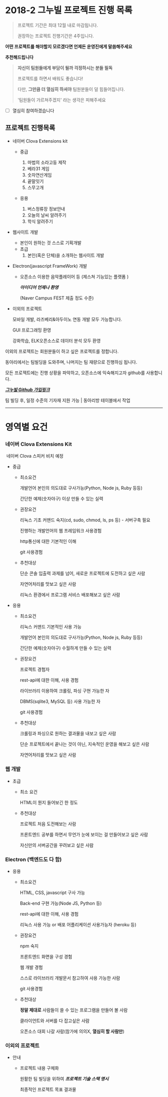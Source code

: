# 2018-2 그누빌 프로젝트 진행 목록

>  프로젝트 기간은 최대 12월 내로 마감됩니다.
>
> 권장하는 프로젝트 진행기간은 4주입니다.



**어떤 프로젝트를 해야할지 모르겠다면 언제든 운영진에게 말씀해주세요**

**추천해드립니다**



>**자신이 팀원들에게 부담이 될까 걱정하시는 분들 필독**
>
>프로젝트를 하면서 배워도 좋습니다!
>
>다만, **그만큼 더 열심히 하셔야** 팀원분들이 덜 힘들어집니다.
>
>'팀원들이 가르쳐주겠지' 라는 생각은 피해주세요



- [ ] 열심히 참여하겠습니다

  

## 프로젝트 진행목록

* 네이버 Clova Extensions kit

  * 중급

    1. 마법의 소라고둥 제작
    2. 베라31 게임
    3. 숫자연산게임
    4. 끝말잇기
    5. 스무고개

  * 응용

    1. 버스정류장 정보안내
    2. 오늘의 날씨 알려주기
    3. 학식 알려주기

    

* 웹사이트 개발

  * 본인이 원하는 것 스스로 기획개발
  * 초급
    1. 본인(혹은 단체)을 소개하는 웹사이트 개발

  

* Electron(javascript FrameWork) 개발

  * 오픈소스 이용한 음악플레이어 등 (제스쳐 기능있는 플랫폼 )

    ***아이디어 언제나 환영***

    (Naver Campus FEST 제출 정도 수준)

    

* 이외의 프로젝트

  모바일 개발, 라즈베리&아두이노 연동 개발 모두 가능합니다.

  GUI 프로그래밍 환영

  강화학습, ELK오픈소스로 데이터 분석 모두 환영



이외의 프로젝트는 회원분들이 하고 싶은 프로젝트를 정합니다.

동아리에서는 팀빌딩을 도와주며, 나머지는 팀 재량으로 진행하심 됩니다.



모든 프로젝트에는 진행 상황을 파악하고, 오픈소스에 익숙해지고자 github를 사용합니다.

***[그누빌 Github 가입링크](https://gnuvill-invite-web.herokuapp.com/)***



팀 빌딩 후, 일정 수준의 기자재 지원 가능 | 동아리방 테이블에서 작업



---





# 영역별 요건

### 네이버 Clova Extensions Kit

​	네이버 Clova 스피커 비치 예정

* 중급
  * 최소요건

    개발언어 본인의 의도대로 구사가능(Python, Node js, Ruby 등등)

    간단한 예제(숫자야구) 이상 만들 수 있는 실력

  * 권장요건

    리눅스 기초 커맨드 숙지(cd, sudo, chmod, ls, ps 등) - 서버구축 필요

    진행하는 개발언어의 웹 프레임워크 사용경험

    http통신에 대한 기본적인 이해

    git 사용경험

  * 추천대상

    단순 콘솔 입출력 과제를 넘어, 새로운 프로젝트에 도전하고 싶은 사람

    자연어처리를 맛보고 싶은 사람

    리눅스 환경에서 프로그램 서비스 배포해보고 싶은 사람

  

* 응용

  * 최소요건

    리눅스 커맨드 기본적인 사용 가능

    개발언어 본인의 의도대로 구사가능(Python, Node js, Ruby 등등)

    간단한 예제(숫자야구) 수월하게 만들 수 있는 실력

  * 권장요건

    프로젝트 경험자

    rest-api에 대한 이해, 사용 경험

    라이브러리 이용하여 크롤링, 파싱 구현 가능한 자

    DBMS(sqlite3, MySQL 등) 사용 가능한 자

    git 사용경험

  * 추천대상

    크롤링과 파싱으로 원하는 결과물을 내보고 싶은 사람

    단순 프로젝트에서 끝나는 것이 아닌, 지속적인 운영을 해보고 싶은 사람

    자연어처리를 맛보고 싶은 사람



### 웹 개발

* 초급

  * 최소 요건

    HTML이 뭔지 들어보긴 한 정도

  * 추천대상

    프로젝트 처음 도전해보는 사람

    프론트엔드 공부를 하면서 무언가 눈에 보이는 걸 만들어보고 싶은 사람

    자신만의 서버공간을 꾸려보고 싶은 사람

    

###  Electron (백엔드도 다 함)

* 응용

  * 최소요건

    HTML, CSS, javascript 구사 가능

    Back-end 구현 가능(Node JS, Python 등)

    rest-api에 대한 이해, 사용 경험

    리눅스 사용 가능 or 배포 어플리케이션 사용가능자 (heroku 등)

  * 권장요건

    npm 숙지

    프론트엔드 화면을 구성 경험

    웹 개발 경험

    스스로 라이브러리 개발문서 참고하여 사용 가능한 사람

    git 사용경험

  * 추천대상

    **정말 제대로** 사람들이 쓸 수 있는 프로그램을 만들어 볼 사람

    클라이언트와 서버를 다 잡고싶은 사람

    오픈소스 대회 나갈 사람(참가에 의의X, **열심히 할 사람만**)



### 이외의 프로젝트

* 안내

  * 프로젝트 내용 구체화

    원활한 팀 빌딩을 위하여 ***프로젝트 기술 스택 명시***

    최종적인 프로젝트 목표 결과물 

